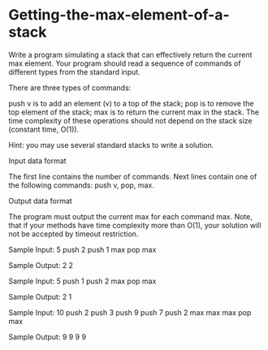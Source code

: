# Getting-the-max-element-of-a-stack

Write a program simulating a stack that can effectively return the current max element. Your program should read a sequence of commands of different types from the standard input.

There are three types of commands:

push v is to add an element (v) to a top of the stack;
pop is to remove the top element of the stack;
max is to return the current max in the stack.
The time complexity of these operations should not depend on the stack size (constant time, O(1)).

Hint: you may use several standard stacks to write a solution.

Input data format

The first line contains the number of commands. Next lines contain one of the following commands: push v, pop, max.

Output data format

The program must output the current max for each command max.
Note, that if your methods have time complexity more than O(1), your solution will not be accepted by timeout restriction.

Sample Input:
5
push 2
push 1
max
pop
max

Sample Output:
2
2


Sample Input:
5
push 1
push 2
max
pop
max

Sample Output:
2
1


Sample Input:
10
push 2
push 3
push 9
push 7
push 2
max
max
max
pop
max

Sample Output:
9
9
9
9
